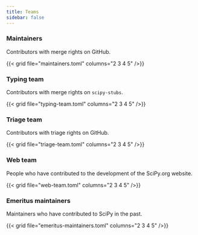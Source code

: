 ```yaml
---
title: Teams
sidebar: false
---
```


### Maintainers

Contributors with merge rights on GitHub.

{{< grid file="maintainers.toml" columns="2 3 4 5" />}}

### Typing team

Contributors with merge rights on `scipy-stubs`.

{{< grid file="typing-team.toml" columns="2 3 4 5" />}}

### Triage team

Contributors with triage rights on GitHub.

{{< grid file="triage-team.toml" columns="2 3 4 5" />}}

### Web team

People who have contributed to the development of the SciPy.org website.

{{< grid file="web-team.toml" columns="2 3 4 5" />}}

### Emeritus maintainers

Maintainers who have contributed to SciPy in the past.

{{< grid file="emeritus-maintainers.toml" columns="2 3 4 5" />}}
